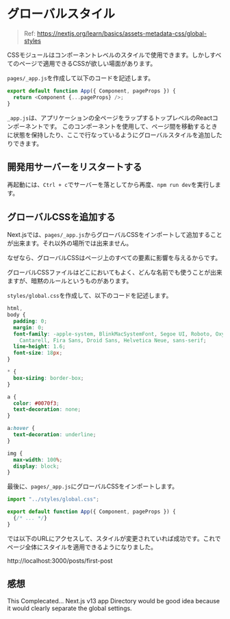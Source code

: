 # グローバルスタイル

> Ref: https://nextjs.org/learn/basics/assets-metadata-css/global-styles

CSSモジュールはコンポーネントレベルのスタイルで使用できます。しかしすべてのページで適用できるCSSが欲しい場面があります。

`pages/_app.js`を作成して以下のコードを記述します。

```javascript
export default function App({ Component, pageProps }) {
  return <Component {...pageProps} />;
}
```

`_app.js`は、アプリケーションの全ページをラップするトップレベルのReactコンポーネントです。
このコンポーネントを使用して、ページ間を移動するときに状態を保持したり、ここで行なっているようにグローバルスタイルを追加したりできます。

## 開発用サーバーをリスタートする

再起動には、`Ctrl + c`でサーバーを落としてから再度、`npm run dev`を実行します。

## グローバルCSSを追加する

Next.jsでは、`pages/_app.js`からグローバルCSSをインポートして追加することが出来ます。それ以外の場所では出来ません。

なぜなら、グローバルCSSはページ上のすべての要素に影響を与えるからです。

グローバルCSSファイルはどこにおいてもよく、どんな名前でも使うことが出来ますが、暗黙のルールというものがあります。

`styles/global.css`を作成して、以下のコードを記述します。

```css
html,
body {
  padding: 0;
  margin: 0;
  font-family: -apple-system, BlinkMacSystemFont, Segoe UI, Roboto, Oxygen, Ubuntu,
    Cantarell, Fira Sans, Droid Sans, Helvetica Neue, sans-serif;
  line-height: 1.6;
  font-size: 18px;
}

* {
  box-sizing: border-box;
}

a {
  color: #0070f3;
  text-decoration: none;
}

a:hover {
  text-decoration: underline;
}

img {
  max-width: 100%;
  display: block;
}
```

最後に、`pages/_app.js`にグローバルCSSをインポートします。

```javascript
import "../styles/global.css";

export default function App({ Component, pageProps }) {
  {/* ... */}
}
```

では以下のURLにアクセスして、スタイルが変更されていれば成功です。これでページ全体にスタイルを適用できるようになりました。

http://localhost:3000/posts/first-post

## 感想

This Complecated...
Next.js v13 app Directory would be good idea because it would clearly separate the global settings.
